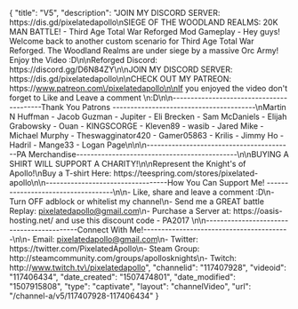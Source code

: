 {
    "title": "V5",
    "description": "JOIN MY DISCORD SERVER: https:\/\/dis.gd\/pixelatedapollo\nSIEGE OF THE WOODLAND REALMS: 20K MAN BATTLE! - Third Age Total War Reforged Mod Gameplay - Hey guys! Welcome back to another custom scenario for Third Age Total War Reforged. The Woodland Realms are under siege by a massive Orc Army! Enjoy the Video :D\n\nReforged Discord: https:\/\/discord.gg\/D6N84ZY\n\nJOIN MY DISCORD SERVER: https:\/\/dis.gd\/pixelatedapollo\n\nCHECK OUT MY PATREON: https:\/\/www.patreon.com\/pixelatedapollo\n\nIf you enjoyed the video don't forget to Like and Leave a comment \n:D\n\n-----------------------------------------Thank You Patrons ----------------------------------------\nMartin N Huffman - Jacob Guzman - Jupiter - Eli Brecken - Sam McDaniels - Elijah Grabowsky - Ouan - KINGSCORGE - Kleven89 - wasib - Jared Mike - Michael Murphy - Theswagginator420 - Gamer05863 - Krilis - Jimmy Ho - Hadril -  Mange33 - Logan Page\n\n\n-----------------------------------------PA Merchandise---------------------------------------------\n\nBUYING A SHIRT WILL SUPPORT A CHARITY!\n\nRepresent the Knight's of Apollo!\nBuy a T-shirt Here: https:\/\/teespring.com\/stores\/pixelated-apollo\n\n----------------------------------How You Can Support Me! -----------------------------------\n\n- Like, share and leave a comment :D\n- Turn OFF adblock or whitelist my channel\n- Send me a GREAT battle Replay: pixelatedapollo@gmail.com\n- Purchase a Server at: https:\/\/oasis-hosting.net\/ and use this discount code - PA2017 \n\n------------------------------------------Connect With Me!-----------------------------------------\n\n- Email: pixelatedapollo@gmail.com\n- Twitter: https:\/\/twitter.com\/PixelatedApollo\n- Steam Group:  http:\/\/steamcommunity.com\/groups\/apollosknights\n- Twitch: http:\/\/www.twitch.tv\/pixelatedapollo",
    "channelid": "117407928",
    "videoid": "117406434",
    "date_created": "1507474801",
    "date_modified": "1507915808",
    "type": "captivate",
    "layout": "channelVideo",
    "url": "\/channel-a\/v5\/117407928-117406434"
}